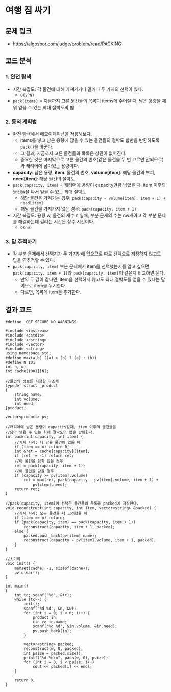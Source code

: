 # 여행 짐 싸기

## 문제 링크
- https://algospot.com/judge/problem/read/PACKING

## 코드 분석
### 1. 완전 탐색
- 시간 복잡도: 각 물건에 대해 가져가거나 말거나 두 가지의 선택이 있다.
  - ```O(2^N)```
- ```pack(items)``` = 지금까지 고른 문건들의 목록이 items에 주어질 때, 남은 용량을 채워 얻을 수 있는 최대 절박도의 합

### 2. 동적 계획법
- 완전 탐색에서 메모이제이션을 적용해보자.
  - items를 넣고 남은 용량에 담을 수 있는 물건들의 절박도 합만을 반환하도록 ```pack()```을 바꾼다.
  - 그 결과, 지금까지 고른 물건들의 목록은 상관이 없어진다.
  - 중요한 것은 마지막으로 고른 물건의 번호(같은 물건을 두 번 고르면 안되므로)와 캐리어에 남아있는 용량이다.
- **capacity**: 남은 용량, **item**: 물건의 번호, **volume[item]**: 해당 물건의 부피, **need[item]**: 해당 물건의 절박도
- ```pack(capacity, item)``` = 캐리어에 용량이 capacity만큼 남았을 때, item 이후의 물건들을 싸서 얻을 수 있는 최대 절박도
  - 해당 물건을 가져가는 경우: ```pack(capacity - volume[item], item + 1) + need[item]```
  - 해당 물건을 가져가지 않는 경우: ```pack(capacity, item + 1)```
- 시간 복잡도: 용량 w, 물건의 개수 n 일때, 부분 문제의 수는 nw개이고 각 부분 문제를 해결하는데 걸리는 시간은 상수 시간이다.
  - ```O(nw)```
  
### 3. 답 추적하기
- 각 부분 문제에서 선택지가 두 가지밖에 없으므로 따로 선택으르 저장하지 않고도 답을 역추적할 수 있다.
- ```pack(capacity, item)``` 부분 문제에서 item을 선택했는지를 알고 싶으면 ```pack(capacity, item + 1)```과 ```pack(capacity, item)```이 같은지 비교하면 된다.
  - 만약 두 값이 같다면, item을 선택하지 않고도 최대 절박도를 얻을 수 있다는 말이므로 item을 무시한다.
  - 다르면, 목록에 item을 추가한다.
  
## 결과 코드
```
#define _CRT_SECURE_NO_WARNINGS

#include <iostream>
#include <cstdio>
#include <cstring>
#include <vector>
#include <string>
using namespace std;
#define max(a,b) ((a) > (b) ? (a) : (b))
#define N 101
int n, w;
int cache[1001][N];

//물건의 정보를 저장할 구조체
typedef struct _product
{
	string name;
	int volume;
	int need;
}product;

vector<product> pv;

//캐리어에 남은 용량이 capacity일때, item 이후의 물건들을
//담아 얻을 수 있는 최대 절박도의 합을 반환한다.
int pack(int capacity, int item) {
	//기저 사례: 더 담을 물건이 없을 때
	if (item == n) return 0;
	int &ret = cache[capacity][item];
	if (ret != -1) return ret;
	//이 물건을 담지 않을 경우
	ret = pack(capacity, item + 1);
	//이 물건을 담을 경우
	if (capacity >= pv[item].volume)
		ret = max(ret, pack(capacity - pv[item].volume, item + 1) +
			pv[item].need);
	return ret;
}

//pack(capacity, item)이 선택한 물건들의 목록을 packed에 저장한다.
void reconstruct(int capacity, int item, vector<string> &packed) {
	//기저 사례: 모든 물건을 다 고려했을 때
	if (item == n) return;
	if (pack(capacity, item) == pack(capacity, item + 1))
		reconstruct(capacity, item + 1, packed);
	else {
		packed.push_back(pv[item].name);
		reconstruct(capacity - pv[item].volume, item + 1, packed);
	}
}

//초기화
void init() {
	memset(cache, -1, sizeof(cache));
	pv.clear();
}

int main()
{
	int tc; scanf("%d", &tc);
	while (tc--) {
		init();
		scanf("%d %d", &n, &w);
		for (int i = 0; i < n; i++) {
			product in;
			cin >> in.name;
			scanf("%d %d", &in.volume, &in.need);
			pv.push_back(in);
		}

		vector<string> packed;
		reconstruct(w, 0, packed);
		int psize = packed.size();
		printf("%d %d\n", pack(w, 0), psize);
		for (int i = 0; i < psize; i++)
			cout << packed[i] << endl;
	}

	return 0;
}
```
